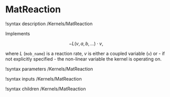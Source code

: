 # MatReaction
!syntax description /Kernels/MatReaction

Implements

$$
-L(v,a,b,\dots)\cdot v,
$$

where $L$ (`mob_name`) is a reaction rate, $v$ is either a coupled variable (`v`)
or - if not explicitly specified - the non-linear variable the kernel is operating on.

!syntax parameters /Kernels/MatReaction

!syntax inputs /Kernels/MatReaction

!syntax children /Kernels/MatReaction
